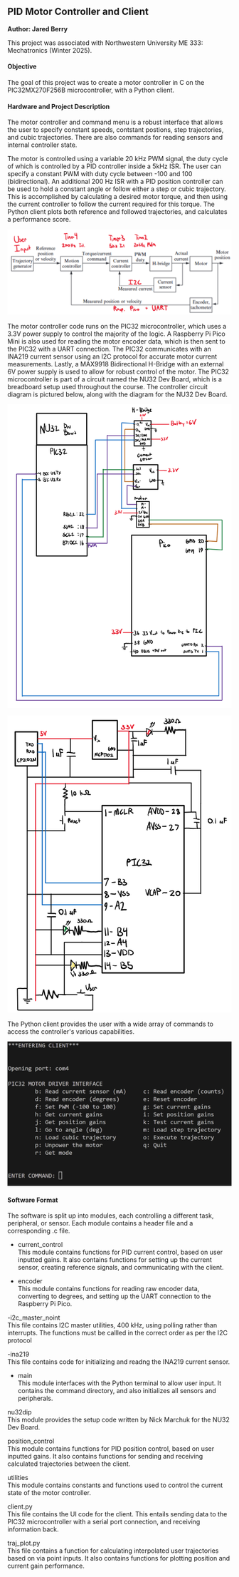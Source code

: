 ## PID Motor Controller and Client
**Author: Jared Berry**

This project was associated with Northwestern University ME 333: Mechatronics (Winter 2025).

#### Objective
The goal of this project was to create a motor controller in C on the PIC32MX270F256B microcontroller, with a Python client.

#### Hardware and Project Description
The motor controller and command menu is a robust interface that allows the user to specify constant speeds, contstant postions,
step trajectories, and cubic trajectories. There are also commands for reading sensors and internal controller state. 

The motor is controlled using a variable 20 kHz PWM signal, the duty cycle of which is controlled by a PID controller inside a 5kHz ISR. The user can specify a constant PWM with duty cycle between -100 and 100 (bidirectional). An additional 200 Hz ISR with a PID position controller can be used to hold a constant angle or follow either a step or cubic trajectory. This is accomplished by calculating a desired motor torque, and then using the current controller to follow the current required for this torque. The Python client plots both reference and followed trajectories, and calculates a performance score.

![block_diagram.png](Figures/block_diagram.png)

The motor controller code runs on the PIC32 microcontroller, which uses a 3.3V power supply to control the majority of the logic. A Raspberry Pi Pico Mini is also used for reading the motor encoder data, which is then sent to the PIC32 with a UART connection. The PIC32 communicates with an INA219 current sensor using an I2C protocol for accurate motor current measurements. Lastly, a MAX9918 Bidirectional H-Bridge with an external 6V power supply is used to allow for robust control of the motor. The PIC32 microcontroller is part of a circuit named the NU32 Dev Board, which is a breadboard setup used throughout the course. The controller circuit diagram is pictured below, along with the diagram for the NU32 Dev Board.

![controller_circuit.png](Figures/controller_circuit.png)

![NU32dev_circuit.png](Figures/NU32dev_circuit.png)

The Python client provides the user with a wide array of commands to access the controller's various capabilities.

![client_menu.png](Figures/client_menu.png)

#### Software Format
The software is split up into modules, each controlling a different task, peripheral, or sensor. Each module contains a header file and a corresponding .c file.

- current_control<br>
This module contains functions for PID current control, based on user inputted gains. It also contains functions for setting up the current sensor, creating reference signals, and communicating with the client.

- encoder<br>
This module contains functions for reading raw encoder data, converting to degrees, and setting up the UART connection to the Raspberry Pi Pico.

-i2c_master_noint<br>
This file contains I2C master utilities, 400 kHz, using polling rather than interrupts. The functions must be callled in the correct order as per the I2C protocol

-ina219<br>
This file contains code for initializing and readng the INA219 current sensor.

- main<br>
This module interfaces with the Python terminal to allow user input. It contains the command directory, and also
initializes all sensors and peripherals. 

nu32dip<br>
This module provides the setup code written by Nick Marchuk for the NU32 Dev Board.

position_control<br>
This module contains functions for PID position control, based on user inputted gains. It also contains functions for sending and receiving calculated trajectories between the client.

utilities<br>
This module contains constants and functions used to control the current state of the motor controller.

client.py<br>
This file contains the UI code for the client. This entails sending data to the PIC32 microcontroller with a serial port connection, and receiving information back.

traj_plot.py<br>
This file contains a function for calculating interpolated user trajectories based on via point inputs. It also contains functions for plotting position and current gain performance.